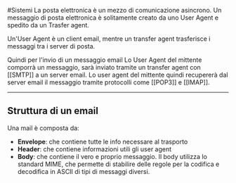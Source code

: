 #Sistemi 
La posta elettronica è un mezzo di comunicazione asincrono. Un messaggio di posta elettronica è solitamente creato da uno User Agent e spedito da un Trasfer agent.

Un'User Agent è un client email, mentre un transfer agent trasferisce i messaggi tra i server di posta.

Quindi per l'invio di un messaggio email Lo User Agent del mittente comporrà un messaggio, sarà inviato tramite un transfer agent con [[SMTP]] a un server email. Lo user agent del mittente quindi recupererà dal server email il messaggio tramite protocolli come [[POP3]] e [[IMAP]].

---
## Struttura di un email

Una mail è composta da:
- **Envelope**: che contiene tutte le info necessare al trasporto
- **Header**: che contiene informazioni utili gli user agent
- **Body**: che contiene il vero e proprio messaggio. Il body utilizza lo standard MIME, che permette di stabilire delle regole per la codifica e decodifica in ASCII di tipi di messaggi diversi.